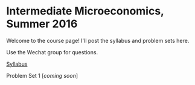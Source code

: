 # Intermediate Microeconomics, Summer 2016

Welcome to the course page! I'll post the syllabus and problem sets here.

Use the Wechat group for questions.

[Syllabus](syllabus.pdf)

Problem Set 1 [_coming soon_]
